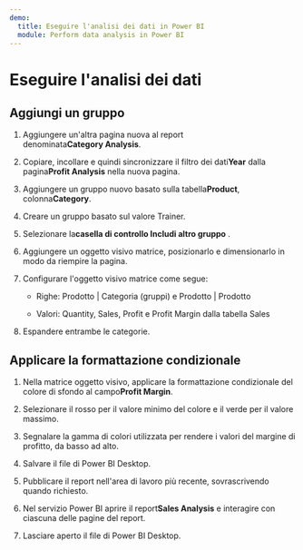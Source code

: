 ```yaml
---
demo:
  title: Eseguire l'analisi dei dati in Power BI
  module: Perform data analysis in Power BI
---
```

# Eseguire l'analisi dei dati

## Aggiungi un gruppo

1. Aggiungere un'altra pagina nuova al report denominata**Category Analysis**.

1. Copiare, incollare e quindi sincronizzare il filtro dei dati**Year** dalla pagina**Profit Analysis** nella nuova pagina.

1. Aggiungere un gruppo nuovo basato sulla tabella**Product**, colonna**Category**.

1. Creare un gruppo basato sul valore Trainer.

1. Selezionare la**casella di controllo Includi altro gruppo** .

1. Aggiungere un oggetto visivo matrice, posizionarlo e dimensionarlo in modo da riempire la pagina.

1. Configurare l'oggetto visivo matrice come segue:

    - Righe: Prodotto | Categoria (gruppi) e Prodotto | Prodotto

    - Valori: Quantity, Sales, Profit e Profit Margin dalla tabella Sales

1. Espandere entrambe le categorie.

## Applicare la formattazione condizionale

1. Nella matrice oggetto visivo, applicare la formattazione condizionale del colore di sfondo al campo**Profit Margin**.

1. Selezionare il rosso per il valore minimo del colore e il verde per il valore massimo.

1. Segnalare la gamma di colori utilizzata per rendere i valori del margine di profitto, da basso ad alto.

1. Salvare il file di Power BI Desktop.

1. Pubblicare il report nell'area di lavoro più recente, sovrascrivendo quando richiesto.

1. Nel servizio Power BI aprire il report**Sales Analysis** e interagire con ciascuna delle pagine del report.

1. Lasciare aperto il file di Power BI Desktop.
